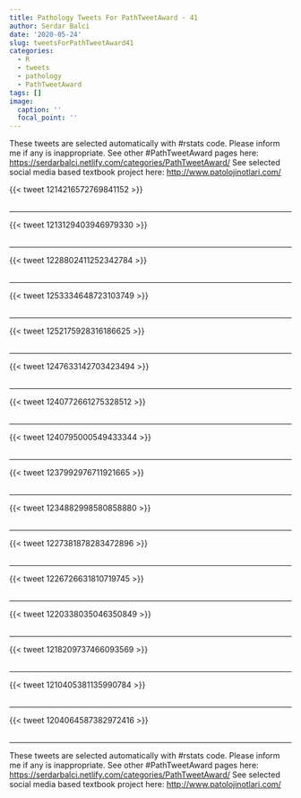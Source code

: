 ```yaml
---
title: Pathology Tweets For PathTweetAward - 41
author: Serdar Balci
date: '2020-05-24'
slug: tweetsForPathTweetAward41
categories:
  - R
  - tweets
  - pathology
  - PathTweetAward
tags: []
image:
  caption: ''
  focal_point: ''
---
```



These tweets are selected automatically with #rstats code. Please inform me if any is inappropriate.
See other #PathTweetAward pages here: https://serdarbalci.netlify.com/categories/PathTweetAward/ 
See selected social media based textbook project here: http://www.patolojinotlari.com/

{{< tweet 1214216572769841152 >}}
<br>
<br>
<hr>
{{< tweet 1213129403946979330 >}}
<br>
<br>
<hr>
{{< tweet 1228802411252342784 >}}
<br>
<br>
<hr>
{{< tweet 1253334648723103749 >}}
<br>
<br>
<hr>
{{< tweet 1252175928316186625 >}}
<br>
<br>
<hr>
{{< tweet 1247633142703423494 >}}
<br>
<br>
<hr>
{{< tweet 1240772661275328512 >}}
<br>
<br>
<hr>
{{< tweet 1240795000549433344 >}}
<br>
<br>
<hr>
{{< tweet 1237992976711921665 >}}
<br>
<br>
<hr>
{{< tweet 1234882998580858880 >}}
<br>
<br>
<hr>
{{< tweet 1227381878283472896 >}}
<br>
<br>
<hr>
{{< tweet 1226726631810719745 >}}
<br>
<br>
<hr>
{{< tweet 1220338035046350849 >}}
<br>
<br>
<hr>
{{< tweet 1218209737466093569 >}}
<br>
<br>
<hr>
{{< tweet 1210405381135990784 >}}
<br>
<br>
<hr>
{{< tweet 1204064587382972416 >}}
<br>
<br>
<hr>


These tweets are selected automatically with #rstats code. Please inform me if any is inappropriate.
See other #PathTweetAward pages here: https://serdarbalci.netlify.com/categories/PathTweetAward/ 
See selected social media based textbook project here: http://www.patolojinotlari.com/
